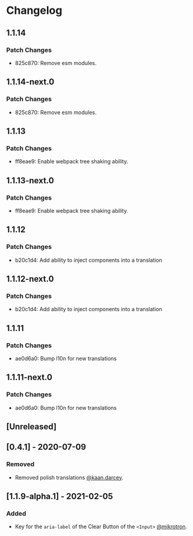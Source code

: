 # Changelog

## 1.1.14

### Patch Changes

- 825c870: Remove esm modules.

## 1.1.14-next.0

### Patch Changes

- 825c870: Remove esm modules.

## 1.1.13

### Patch Changes

- ff8eae9: Enable webpack tree shaking ability.

## 1.1.13-next.0

### Patch Changes

- ff8eae9: Enable webpack tree shaking ability.

## 1.1.12

### Patch Changes

- b20c1d4: Add ability to inject components into a translation

## 1.1.12-next.0

### Patch Changes

- b20c1d4: Add ability to inject components into a translation

## 1.1.11

### Patch Changes

- ae0d6a0: Bump l10n for new translations

## 1.1.11-next.0

### Patch Changes

- ae0d6a0: Bump l10n for new translations

## [Unreleased]

## [0.4.1] - 2020-07-09

### Removed

- Removed polish translations [@kaan.darcey](https://github.com/KDarcey).

## [1.1.9-alpha.1] - 2021-02-05

### Added

- Key for the `aria-label` of the Clear Button of the `<Input>` [@mikrotron](https://github.com/mikrotron).
